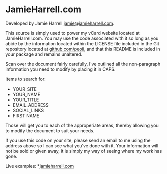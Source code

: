 JamieHarrell.com
================
Developed by Jamie Harrell <jamie@jamieharrell.com>.


This source is simply used to power my vCard website located at JamieHarrell.com.  You may use the 
code associated with it so long as you abide by the information located within the LICENSE file included 
in the Git repository located at [github.com/peoii](https://github.com/peoii/jamieharrell.com), and that 
this README is included in your package and remains unaltered.

Scan over the document fairly carefully, I've outlined all the non-paragraph information you need to modify
by placing it in CAPS.

Items to search for:

* YOUR_SITE
* YOUR_NAME
* YOUR_TITLE
* EMAIL_ADDRESS
* SOCIAL_LINKS
* FIRST NAME

Those will get you to each of the approperiate areas, thereby allowing you to modify the document to suit 
your needs.

If you use this code on your site, please send an email to me using the address above so I can see what 
you've done with it.  Your information will not be sold or given away, it is simply my way of seeing where 
my work has gone.

Live examples:
*[jamieharrell.com](http://www.jamieharrell.com/)
